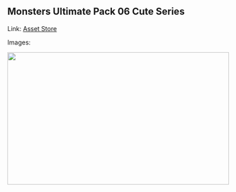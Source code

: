 ## Monsters Ultimate Pack 06 Cute Series

Link: [Asset Store](https://assetstore.unity.com/packages/3d/characters/creatures/monsters-ultimate-pack-06-cute-series-203135)

Images:

<img src="https://assetstorev1-prd-cdn.unity3d.com/key-image/284afefc-b581-479b-9a89-a16bc16b9063.webp" width="500" height="300">

